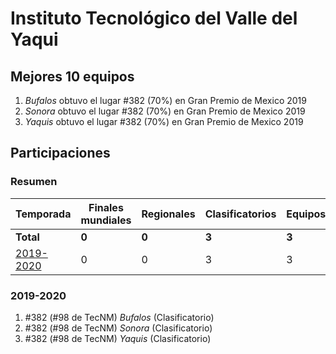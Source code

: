 # Instituto Tecnológico del Valle del Yaqui

## Mejores 10 equipos

1. _Bufalos_ obtuvo el lugar #382 (70%) en Gran Premio de Mexico 2019
1. _Sonora_ obtuvo el lugar #382 (70%) en Gran Premio de Mexico 2019
1. _Yaquis_ obtuvo el lugar #382 (70%) en Gran Premio de Mexico 2019

## Participaciones

### Resumen

| Temporada | Finales mundiales | Regionales | Clasificatorios | Equipos |
| --- | --- | --- | --- | --- |
| **Total** | **0** | **0** | **3** | **3** |
| [2019-2020](#2019-2020) | 0 | 0 | 3 | 3 |

### 2019-2020

1. #382 (#98 de TecNM) _Bufalos_ (Clasificatorio)
1. #382 (#98 de TecNM) _Sonora_ (Clasificatorio)
1. #382 (#98 de TecNM) _Yaquis_ (Clasificatorio)



